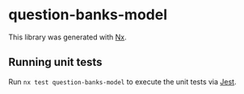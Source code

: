 # question-banks-model

This library was generated with [Nx](https://nx.dev).

## Running unit tests

Run `nx test question-banks-model` to execute the unit tests via [Jest](https://jestjs.io).
